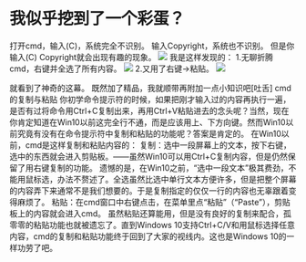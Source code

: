 # 我似乎挖到了一个彩蛋？

打开cmd，输入\(C\)，系统完全不识别。 输入Copyright，系统也不识别。 但是你输入\(C\) Copyright就会出现有趣的现象。 ![](https://wvbarchive.s3-ap-northeast-1.amazonaws.com/5213030256/4f47682542a7d933997d39dea74bd11371f001bf.jpg) 我是这样发现的： 1.无聊折腾cmd，右键并全选了所有内容。 ![](https://wvbarchive.s3-ap-northeast-1.amazonaws.com/5213030256/42fc1cf50ad162d9a21e72b31bdfa9ec8813cda6.jpg) 2.又用了右键-&gt;粘贴。 ![](https://wvbarchive.s3-ap-northeast-1.amazonaws.com/5213030256/edbfb61273f08202408d819041fbfbedaa641b72.jpg)

就看到了神奇的这幕。 既然加了精品，我就顺带再附加一点小知识吧\[吐舌\] cmd的复制与粘贴 你初学命令提示符的时候，如果把刚才输入过的内容再执行一遍，是否有过将命令用Ctrl+C复制出来，再用Ctrl+V粘贴进去的念头呢？当然，现在你肯定知道在Win10以前这完全行不通，而是应该用上、下方向键。然而Win10以前究竟有没有在命令提示符中复制和粘贴的功能呢？答案是肯定的。 在Win10以前，cmd是这样复制和粘贴内容的： 复制：选中一段屏幕上的文本，按下右键，选中的东西就会进入剪贴板。——虽然Win10可以用Ctrl+C复制内容，但是仍然保留了用右键复制的功能。 遗憾的是，在Win10之前，“选中一段文本”极其费劲，不能用鼠标选，办法不赘述了。全选虽然比选中单行文本方便许多，但是把整个屏幕的内容弄下来通常不是我们想要的。于是复制指定的仅仅一行的内容也无辜跟着变得麻烦了。 粘贴：在cmd窗口中右键点击，在菜单里点“粘贴”（“Paste”），剪贴板上的内容就会进入cmd。 虽然粘贴还算能用，但是没有良好的复制来配合，孤零零的粘贴功能也就被遗忘了。直到Windows 10支持Ctrl+C/V和用鼠标选择任意内容，cmd的复制和粘贴功能终于回到了大家的视线内。这也是Windows 10的一样功劳了吧。

